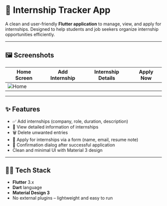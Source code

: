 # 📱 Internship Tracker App

A clean and user-friendly **Flutter application** to manage, view, and apply for internships. Designed to help students and job seekers organize internship opportunities efficiently.

---

## 🖼️ Screenshots

| Home Screen | Add Internship | Internship Details | Apply Now |
|-------------|----------------|--------------------|-----------|
| ![Home](<img width="956" alt="home" src="https://github.com/user-attachments/assets/9f53aa2f-493f-4cdb-882c-a1c3246aed49"/>) 
---

## ✨ Features

- ✅ Add internships (company, role, duration, description)
- 📃 View detailed information of internships
- 🗑️ Delete unwanted entries
- 🧾 Apply for internships via a form (name, email, resume note)
- 💬 Confirmation dialog after successful application
- Clean and minimal UI with Material 3 design

---

## 🧑‍💻 Tech Stack

- **Flutter** 3.x
- **Dart** language
- **Material Design 3**
- No external plugins – lightweight and easy to run



